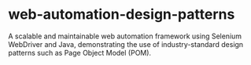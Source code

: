 # web-automation-design-patterns
A scalable and maintainable web automation framework using Selenium WebDriver and Java, demonstrating the use of industry-standard design patterns such as Page Object Model (POM).
